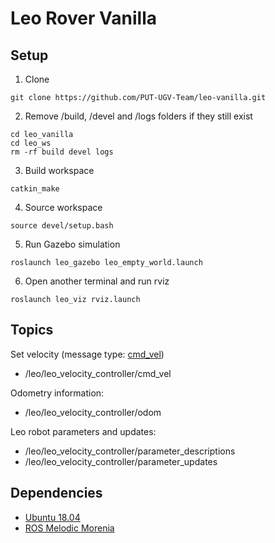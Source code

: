 # Leo Rover Vanilla

## Setup

1. Clone
```
git clone https://github.com/PUT-UGV-Team/leo-vanilla.git
```
2. Remove /build, /devel and /logs folders if they still exist
```
cd leo_vanilla
cd leo_ws
rm -rf build devel logs
```
3. Build workspace
```
catkin_make
```
4. Source workspace
```
source devel/setup.bash
```
5. Run Gazebo simulation
```
roslaunch leo_gazebo leo_empty_world.launch
```
6. Open another terminal and run rviz
```
roslaunch leo_viz rviz.launch
```

## Topics

Set velocity (message type: [cmd_vel](http://docs.ros.org/melodic/api/geometry_msgs/html/msg/Twist.html))
* /leo/leo_velocity_controller/cmd_vel

Odometry information:
* /leo/leo_velocity_controller/odom

Leo robot parameters and updates:
* /leo/leo_velocity_controller/parameter_descriptions
* /leo/leo_velocity_controller/parameter_updates


## Dependencies

* [Ubuntu 18.04](https://releases.ubuntu.com/18.04)
* [ROS Melodic Morenia](http://wiki.ros.org/melodic/Installation/Ubuntu)
